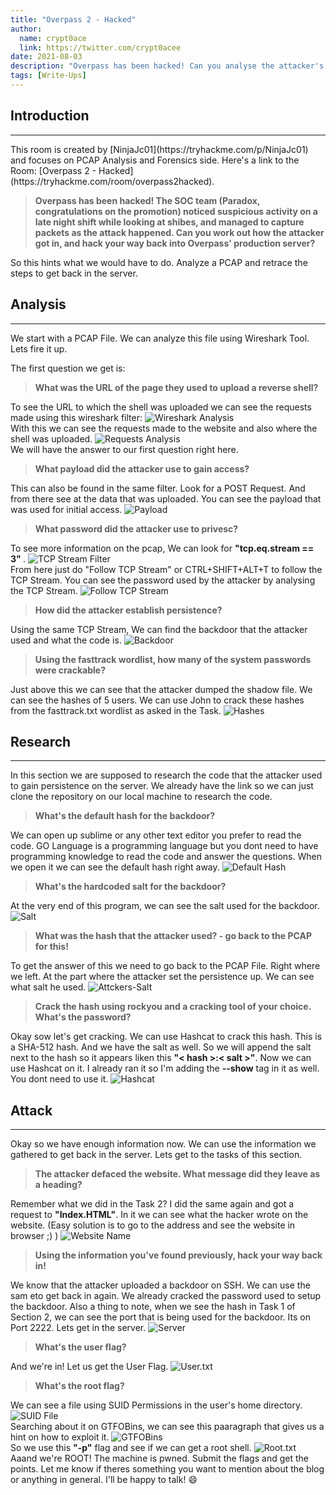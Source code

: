 ```yaml
---
title: "Overpass 2 - Hacked"
author:
  name: crypt0ace
  link: https://twitter.com/crypt0acee
date: 2021-08-03
description: "Overpass has been hacked! Can you analyse the attacker's actions and hack back in?"
tags: [Write-Ups]
---
```


## Introduction
<hr>
This room is created by [NinjaJc01](https://tryhackme.com/p/NinjaJc01) and focuses on PCAP Analysis and Forensics side. Here's a link to the Room: [Overpass 2 - Hacked](https://tryhackme.com/room/overpass2hacked).

> <b>Overpass has been hacked! The SOC team (Paradox, congratulations on the promotion) noticed suspicious activity on a late night shift while looking at shibes, and managed to capture packets as the attack happened.
Can you work out how the attacker got in, and hack your way back into Overpass' production server?</b>

So this hints what we would have to do. Analyze a PCAP and retrace the steps to get back in the server.

## Analysis
<hr>
We start with a PCAP File. We can analyze this file using Wireshark Tool. Lets fire it up.

<br>

The first question we get is:
> <b>What was the URL of the page they used to upload a reverse shell?</b>

To see the URL to which the shell was uploaded we can see the requests made using this wireshark filter:
![Wireshark Analysis](/assets/img/overpass-2/wireshark-analysis.png)
<br>
With this we can see the requests made to the website and also where the shell was uploaded.
![Requests Analysis](/assets/img/overpass-2/request-analysis.png)
<br>
We will have the answer to our first question right here.

> <b>What payload did the attacker use to gain access?</b>

This can also be found in the same filter. Look for a POST Request. And from there see at the data that was uploaded. You can see the payload that was used for initial access.
![Payload](/assets/img/overpass-2/payload.png)
<br>

> <b> What password did the attacker use to privesc?</b>

To see more information on the pcap, We can look for <b> "tcp.eq.stream == 3" </b>.
![TCP Stream Filter](/assets/img/overpass-2/tcp-stream.png)
<br>
From here just do "Follow TCP Stream" or CTRL+SHIFT+ALT+T to follow the TCP Stream. You can see the password used by the attacker by analysing the TCP Stream.
![Follow TCP Stream](/assets/img/overpass-2/tcp-stream-follow.png)
<br>
> <b>How did the attacker establish persistence?</b>

Using the same TCP Stream, We can find the backdoor that the attacker used and what the code is.
![Backdoor](/assets/img/overpass-2/backdoor.png)
<br>
> <b>Using the fasttrack wordlist, how many of the system passwords were crackable? </b>

Just above this we can see that the attacker dumped the shadow file. We can see the hashes of 5 users. We can use John to crack these hashes from the fasttrack.txt wordlist as asked in the Task.
![Hashes](/assets/img/overpass-2/hash.png)
<br>

## Research
<hr>
In this section we are supposed to research the code that the attacker used to gain persistence on the server. We already have the link so we can just clone the repository on our local machine to research the code.

> <b>What's the default hash for the backdoor?</b>

We can open up sublime or any other text editor you prefer to read the code. GO Language is a programming language but you dont need to have programming knowledge to read the code and answer the questions. When we open it we can see the default hash right away.
![Default Hash](/assets/img/overpass-2/hashes.png)
<br>

> <b>What's the hardcoded salt for the backdoor?</b>

At the very end of this program, we can see the salt used for the backdoor.
![Salt](/assets/img/overpass-2/salt.png)
<br>

> <b>What was the hash that the attacker used? - go back to the PCAP for this!</b>

To get the answer of this we need to go back to the PCAP File. Right where we left. At the part where the attacker set the persistence up. We can see what salt he used.
![Attckers-Salt](/assets/img/overpass-2/attackers-salt.png)
<br>

> <b> Crack the hash using rockyou and a cracking tool of your choice. What's the password?</b>

Okay sow let's get cracking. We can use Hashcat to crack this hash. This is a SHA-512 hash. And we have the salt as well. So we will append the salt next to the hash so it appears liken this <b>"< hash >:< salt >"</b>. Now we can use Hashcat on it. I already ran it so I'm adding the <b>--show</b> tag in it as well. You dont need to use it.
![Hashcat](/assets/img/overpass-2/hashcat.png)
<br>

## Attack
<hr>

Okay so we have enough information now. We can use the information we gathered to get back in the server. Lets get to the tasks of this section.

> <b>The attacker defaced the website. What message did they leave as a heading?</b>

Remember what we did in the Task 2? I did the same again and got a request to <b> "Index.HTML"</b>. In it we can see what the hacker wrote on the website. (Easy solution is to go to the address and see the website in browser ;) )
![Website Name](/assets/img/overpass-2/website.png)
<br>

> <b>Using the information you've found previously, hack your way back in!</b>

We know that the attacker uploaded a backdoor on SSH. We can use the sam eto get back in again. We already cracked the password used to setup the backdoor. Also a thing to note, when we see the hash in Task 1 of Section 2, we can see the port that is being used for the backdoor. Its on Port 2222. Lets get in the server.
![Server](/assets/img/overpass-2/server.png)
<br>

> <b>What's the user flag?</b>

And we're in! Let us get the User Flag.
![User.txt](/assets/img/overpass-2/user.png)
<br>

> <b>What's the root flag?</b>

We can see a file using SUID Permissions in the user's home directory.
![SUID File](/assets/img/overpass-2/suid.png)
<br>
Searching about it on GTFOBins, we can see this paaragraph that gives us a hint on how to exploit it.
![GTFOBins](/assets/img/overpass-2/gtfobins.png)
<br>
So we use this <b>"-p"</b> flag and see if we can get a root shell.
![Root.txt](/assets/img/overpass-2/root.png)
<br>
Aaand we're ROOT! The machine is pwned. Submit the flags and get the points. Let me know if theres something you want to mention about the blog or anything in general. I'll be happy to talk! :smile:
